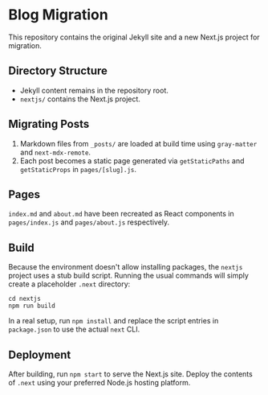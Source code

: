 # Blog Migration

This repository contains the original Jekyll site and a new Next.js project for migration.

## Directory Structure

- Jekyll content remains in the repository root.
- `nextjs/` contains the Next.js project.

## Migrating Posts

1. Markdown files from `_posts/` are loaded at build time using `gray-matter` and `next-mdx-remote`.
2. Each post becomes a static page generated via `getStaticPaths` and `getStaticProps` in `pages/[slug].js`.

## Pages

`index.md` and `about.md` have been recreated as React components in `pages/index.js` and `pages/about.js` respectively.

## Build

Because the environment doesn't allow installing packages, the `nextjs` project
uses a stub build script. Running the usual commands will simply create a
placeholder `.next` directory:

```
cd nextjs
npm run build
```

In a real setup, run `npm install` and replace the script entries in
`package.json` to use the actual `next` CLI.

## Deployment

After building, run `npm start` to serve the Next.js site.
Deploy the contents of `.next` using your preferred Node.js hosting platform.
